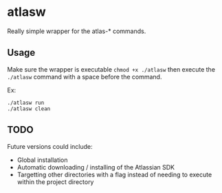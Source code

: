 # atlasw
Really simple wrapper for the atlas-* commands.

## Usage
Make sure the wrapper is executable ```chmod +x ./atlasw``` then execute the ```./atlasw``` command with a space before the command.

Ex:

	./atlasw run
	./atlasw clean

## TODO
Future versions could include:

- Global installation
- Automatic downloading / installing of the Atlassian SDK
- Targetting other directories with a flag instead of needing to execute within the project directory

